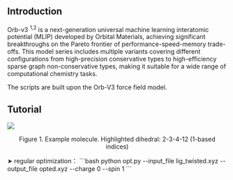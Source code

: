 ## Introduction
Orb-v3 <sup>1,2</sup> is a next-generation universal machine learning interatomic potential (MLIP) developed by Orbital Materials, achieving significant breakthroughs on the Pareto frontier of performance-speed-memory trade-offs. This model series includes multiple variants covering different configurations from high-precision conservative types to high-efficiency sparse graph non-conservative types, making it suitable for a wide range of computational chemistry tasks.

The scripts are built upon the Orb-V3 force field model.

## Tutorial
<img src="http://blog.molcalx.com.cn/wp-content/uploads/2025/09/twisted_dihedral_angle-2-3-4-12-768x494.png">
<p style="text-align:center;">Figure 1. Example molecule. Highlighted dihedral: 2-3-4-12 (1-based indices)</p>
➤ regular optimization：
```bash
python opt.py --input_file lig_twisted.xyz --output_file opted.xyz --charge 0 --spin 1
```

